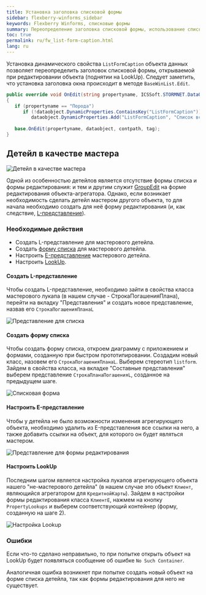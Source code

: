 ```yaml
---
title: Установка заголовка списковой формы
sidebar: flexberry-winforms_sidebar
keywords: Flexberry Winforms, списковые формы
summary: Переопределение заголовка списковой формы, использование списка для детейлов
toc: true
permalink: ru/fw_list-form-caption.html
lang: ru
---
```


Установка динамического свойства `ListFormCaption` объекта данных  позволяет переопределить заголовок списковой формы, открываемой при редактировании объекта (поднятии на LookUp).
Следует заметить, что установка заголовка окна происходит в методе `BaseWinList.Edit`.

```csharp
public override void OnEdit(string propertyname, ICSSoft.STORMNET.DataObject dataobject, string contpath, object tag)
{
   if (propertyname == "Порода")
      if (!dataobject.DynamicProperties.ContainsKey("ListFormCaption"))
         dataobject.DynamicProperties.Add("ListFormCaption", "Список всех пород");
  
   base.OnEdit(propertyname, dataobject, contpath, tag);
}
```

## Детейл в качестве мастера

![Детейл в качестве мастера](/images/pages/products/flexberry-winforms/forms/connect-details-master.png)

Одной из особенностью детейлов является отсутствие формы списка и формы редактирования: и тем и другим служит [GroupEdit](fw_group-edit.html) на форме редактирования объекта-агрегатора. Однако, если возникает необходимость сделать детейл мастером другого объекта, то для начала необходимо создать для неё форму редактирования (и, как следствие, [L-представление](fd_l-view.html)).

### Необходимые действия

* Создать L-представление для мастерового детейла.
* Создать [форму списка](fd_key-concepts.html) для мастерового детейла.
* Настроить [E-представление](fd_e-view.html) мастерового детейла.
* Настроить [LookUp](fw_lookup.html).

#### Создать L-представление

Чтобы создать L-представление, необходимо зайти в свойства класса мастерового лукапа (в нашем случае - СтрокаПогашенияПлана), перейти на вкладку "Представления" и создать новое представление, назвав его `СтрокаПогашенияПланаL`

![Представление для списка](/images/pages/products/flexberry-winforms/forms/connect-details-master-l-view.png)

#### Создать форму списка

Чтобы создать форму списка, откроем диаграмму с приложением и формами, созданную при быстром прототипировании. Создадим новый класс, назовем его `СтрокаПогашенияПланаL`. Выберем стереотип `listform`. Зайдем в свойства класса, на вкладке "Составные представления" выберем представление `СтрокаПланаПогашенияL`, созданное на предыдущем шаге.

![Списковая форма](/images/pages/products/flexberry-winforms/forms/connect-details-master-l-form.png)

#### Настроить E-представление

Чтобы у детейла не было возможности изменения агрегирующего объекта, необходимо удалить из E-представления все ссылки на него, а также добавить ссылки на объект, для которого он будет являться мастером.

![Представление для формы редактирования](/images/pages/products/flexberry-winforms/forms/connect-details-master-e-view.png)

#### Настроить LookUp

Последним шагом является настройка лукапов агрегирующего объекта нашего "не-мастерового детейла" (в нашем случае это объект `Клиент`, являющийся агрегатором для `КредитнойКарты`). Зайдем в настройки формы редактирования класса `КлиентE`, нажмем на кнопку `PropertyLookups` и выберем соответствующий контейнер (форму, созданную на шаге 2).

![Настройка Lookup](/images/pages/products/flexberry-winforms/forms/connect-details-master-lookups.png)

### Ошибки

Если что-то сделано неправильно, то при попытке открыть объект на LookUp будет появляться сообщение об ошибке `No Such Container`.

Аналогичная ошибка возникнет при попытке создать новый объект на форме списка детейла, так как формы редактирования для него не существует.
